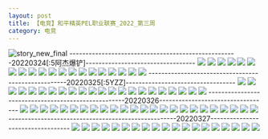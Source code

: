 ```yaml
---
layout: post
title: 【电竞】和平精英PEL职业联赛_2022_第三周
category: 电竞
---
```

![story_new_final](http://rbwl8nwm4.hd-bkt.clouddn.com/img/story_new_final_0322.png)
----------------------------------------------------20220324[:5阿杰爆铲]----------------------------------
![](http://rbwl8nwm4.hd-bkt.clouddn.com/img/pel-220324-1.png)
![](http://rbwl8nwm4.hd-bkt.clouddn.com/img/pel-220324-3.png)
![](http://rbwl8nwm4.hd-bkt.clouddn.com/img/pel-220324-new-1.png)
![](http://rbwl8nwm4.hd-bkt.clouddn.com/img/pel-220324-new-2.png)
![](http://rbwl8nwm4.hd-bkt.clouddn.com/img/pel-220324-new-3.png)
![](http://rbwl8nwm4.hd-bkt.clouddn.com/img/pel-220324-new-4.png)
![](http://rbwl8nwm4.hd-bkt.clouddn.com/img/pel-220324-new-5.png)
![](http://rbwl8nwm4.hd-bkt.clouddn.com/img/pel-220324-new-6.png)
![](http://rbwl8nwm4.hd-bkt.clouddn.com/img/pel-220324-new-7.png)
![](http://rbwl8nwm4.hd-bkt.clouddn.com/img/pel-220324-new-8.png)
![](http://rbwl8nwm4.hd-bkt.clouddn.com/img/pel-220324-new-9.png)
![](http://rbwl8nwm4.hd-bkt.clouddn.com/img/pel-220324-new-10.png)
![](http://rbwl8nwm4.hd-bkt.clouddn.com/img/pel-220324-new-11.png)
![](http://rbwl8nwm4.hd-bkt.clouddn.com/img/pel-220324-new-12.png)
![](http://rbwl8nwm4.hd-bkt.clouddn.com/img/pel-220324-new-13.png)
![](http://rbwl8nwm4.hd-bkt.clouddn.com/img/pel-220324-new-14.png)
![](http://rbwl8nwm4.hd-bkt.clouddn.com/img/pel-220324-new-15.png)
![](http://rbwl8nwm4.hd-bkt.clouddn.com/img/pel-220324-new-16.png)
![](http://rbwl8nwm4.hd-bkt.clouddn.com/img/pel-220324-new-17.png)
![](http://rbwl8nwm4.hd-bkt.clouddn.com/img/pel-220324-new-18.png)
----------------------------------------------------20220325[:5YZZ]----------------------------------
![](http://rbwl8nwm4.hd-bkt.clouddn.com/img/pel-220325-1.png)
![](http://rbwl8nwm4.hd-bkt.clouddn.com/img/pel-220325-2.png)
![](http://rbwl8nwm4.hd-bkt.clouddn.com/img/pel-220325-3.png)
![](http://rbwl8nwm4.hd-bkt.clouddn.com/img/pel-220325-4.png)
![](http://rbwl8nwm4.hd-bkt.clouddn.com/img/pel-220325-5.png)
![](http://rbwl8nwm4.hd-bkt.clouddn.com/img/pel-220325-6.png)
![](http://rbwl8nwm4.hd-bkt.clouddn.com/img/pel-220325-7.png)
![](http://rbwl8nwm4.hd-bkt.clouddn.com/img/pel-220325-8.png)
![](http://rbwl8nwm4.hd-bkt.clouddn.com/img/pel-220325-9.png)
![](http://rbwl8nwm4.hd-bkt.clouddn.com/img/pel-220325-10.png)
![](http://rbwl8nwm4.hd-bkt.clouddn.com/img/pel-220325-11.png)
![](http://rbwl8nwm4.hd-bkt.clouddn.com/img/pel-220325-12.png)
![](http://rbwl8nwm4.hd-bkt.clouddn.com/img/pel-220325-13.png)
![](http://rbwl8nwm4.hd-bkt.clouddn.com/img/pel-220325-14.png)
![](http://rbwl8nwm4.hd-bkt.clouddn.com/img/pel-220325-15.png)
![](http://rbwl8nwm4.hd-bkt.clouddn.com/img/pel-220325-16.png)
![](http://rbwl8nwm4.hd-bkt.clouddn.com/img/pel-220325-17.png)
![](http://rbwl8nwm4.hd-bkt.clouddn.com/img/pel-220325-18.png)
![](http://rbwl8nwm4.hd-bkt.clouddn.com/img/pel-220325-19.png)
![](http://rbwl8nwm4.hd-bkt.clouddn.com/img/pel-220325-20.png)
![](http://rbwl8nwm4.hd-bkt.clouddn.com/img/pel-220325-21.png)
![](http://rbwl8nwm4.hd-bkt.clouddn.com/img/pel-220325-22.png)
----------------------------------------------------20220326----------------------------------
![](http://rbwl8nwm4.hd-bkt.clouddn.com/img/pel-220326-1.png)
![](http://rbwl8nwm4.hd-bkt.clouddn.com/img/pel-220326-2.png)
![](http://rbwl8nwm4.hd-bkt.clouddn.com/img/pel-220326-3.png)
![](http://rbwl8nwm4.hd-bkt.clouddn.com/img/pel-220326-4.png)
![](http://rbwl8nwm4.hd-bkt.clouddn.com/img/pel-220326-5.png)
![](http://rbwl8nwm4.hd-bkt.clouddn.com/img/pel-220326-6.png)
![](http://rbwl8nwm4.hd-bkt.clouddn.com/img/pel-220326-7.png)
![](http://rbwl8nwm4.hd-bkt.clouddn.com/img/pel-220326-8.png)
![](http://rbwl8nwm4.hd-bkt.clouddn.com/img/pel-220326-10.png)
![](http://rbwl8nwm4.hd-bkt.clouddn.com/img/pel-220326-11.png)
![](http://rbwl8nwm4.hd-bkt.clouddn.com/img/pel-220326-12.png)
![](http://rbwl8nwm4.hd-bkt.clouddn.com/img/pel-220326-13.png)
![](http://rbwl8nwm4.hd-bkt.clouddn.com/img/pel-220326-14.png)
![](http://rbwl8nwm4.hd-bkt.clouddn.com/img/pel-220326-15.png)
![](http://rbwl8nwm4.hd-bkt.clouddn.com/img/pel-220326-16.png)
![](http://rbwl8nwm4.hd-bkt.clouddn.com/img/pel-220326-17.png)
![](http://rbwl8nwm4.hd-bkt.clouddn.com/img/pel-220326-18.png)
![](http://rbwl8nwm4.hd-bkt.clouddn.com/img/pel-220326-19.png)
![](http://rbwl8nwm4.hd-bkt.clouddn.com/img/pel-220326-20.png)
![](http://rbwl8nwm4.hd-bkt.clouddn.com/img/pel-220326-21.png)
![](http://rbwl8nwm4.hd-bkt.clouddn.com/img/pel-220326-22.png)
![](http://rbwl8nwm4.hd-bkt.clouddn.com/img/pel-220326-23.png)
![](http://rbwl8nwm4.hd-bkt.clouddn.com/img/pel-220326-24.png)
![](http://rbwl8nwm4.hd-bkt.clouddn.com/img/pel-220326-25.png)
----------------------------------------------------20220327----------------------------------
![](http://rbwl8nwm4.hd-bkt.clouddn.com/img/pel-220327-1.png)
![](http://rbwl8nwm4.hd-bkt.clouddn.com/img/pel-220327-2.png)
![](http://rbwl8nwm4.hd-bkt.clouddn.com/img/pel-220327-3.png)
![](http://rbwl8nwm4.hd-bkt.clouddn.com/img/pel-220327-4.png)
![](http://rbwl8nwm4.hd-bkt.clouddn.com/img/pel-220327-5.png)
![](http://rbwl8nwm4.hd-bkt.clouddn.com/img/pel-220327-6.png)
![](http://rbwl8nwm4.hd-bkt.clouddn.com/img/pel-220327-7.png)
![](http://rbwl8nwm4.hd-bkt.clouddn.com/img/pel-220327-8.png)
![](http://rbwl8nwm4.hd-bkt.clouddn.com/img/pel-220327-10.png)
![](http://rbwl8nwm4.hd-bkt.clouddn.com/img/pel-220327-11.png)
![](http://rbwl8nwm4.hd-bkt.clouddn.com/img/pel-220327-12.png)
![](http://rbwl8nwm4.hd-bkt.clouddn.com/img/pel-220327-13.png)
![](http://rbwl8nwm4.hd-bkt.clouddn.com/img/pel-220327-14.png)
![](http://rbwl8nwm4.hd-bkt.clouddn.com/img/pel-220327-15.png)
![](http://rbwl8nwm4.hd-bkt.clouddn.com/img/pel-220327-16.png)
![](http://rbwl8nwm4.hd-bkt.clouddn.com/img/pel-220327-17.png)
![](http://rbwl8nwm4.hd-bkt.clouddn.com/img/pel-220327-18.png)
![](http://rbwl8nwm4.hd-bkt.clouddn.com/img/pel-220327-19.png)
![](http://rbwl8nwm4.hd-bkt.clouddn.com/img/pel-220327-20.png)